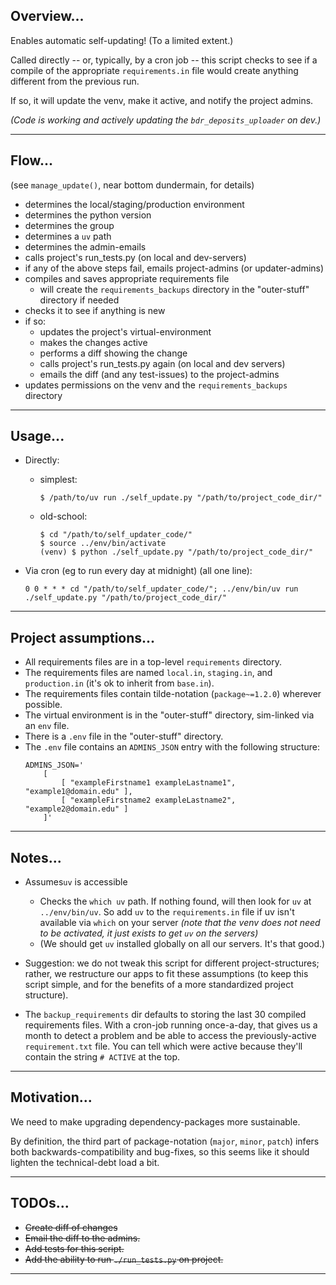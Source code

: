 ## Overview...

Enables automatic self-updating! (To a limited extent.)

Called directly -- or, typically, by a cron job -- this script checks to see if a compile of the appropriate `requirements.in` file would create anything different from the previous run.

If so, it will update the venv, make it active, and notify the project admins.

_(Code is working and actively updating the `bdr_deposits_uploader` on dev.)_

---


## Flow...

(see `manage_update()`, near bottom dundermain, for details)

- determines the local/staging/production environment
- determines the python version
- determines the group
- determines a `uv` path
- determines the admin-emails
- calls project's run_tests.py (on local and dev-servers)
- if any of the above steps fail, emails project-admins (or updater-admins)
- compiles and saves appropriate requirements file
    - will create the `requirements_backups` directory in the "outer-stuff" directory if needed
- checks it to see if anything is new
- if so: 
    - updates the project's virtual-environment
    - makes the changes active
    - performs a diff showing the change
    - calls project's run_tests.py again (on local and dev servers)
    - emails the diff (and any test-issues) to the project-admins
- updates permissions on the venv and the `requirements_backups` directory

---


## Usage...

- Directly:
    - simplest:
        ```
        $ /path/to/uv run ./self_update.py "/path/to/project_code_dir/"
        ```
    - old-school:
        ```
        $ cd "/path/to/self_updater_code/"
        $ source ../env/bin/activate
        (venv) $ python ./self_update.py "/path/to/project_code_dir/"
        ```

- Via cron (eg to run every day at midnight) (all one line):
    ```
    0 0 * * * cd "/path/to/self_updater_code/"; ../env/bin/uv run ./self_update.py "/path/to/project_code_dir/"
    ```

---


## Project assumptions...

- All requirements files are in a top-level `requirements` directory.
- The requirements files are named `local.in`, `staging.in`, and `production.in` (it's ok to inherit from `base.in`).
- The requirements files contain tilde-notation (`package~=1.2.0`) wherever possible.
- The virtual environment is in the "outer-stuff" directory, sim-linked via an `env` file.
- There is a `.env` file in the "outer-stuff" directory.
- The `.env` file contains an `ADMINS_JSON` entry with the following structure:
    ```
    ADMINS_JSON='
        [
            [ "exampleFirstname1 exampleLastname1", "example1@domain.edu" ],
            [ "exampleFirstname2 exampleLastname2", "example2@domain.edu" ]
        ]'
    ```

---

## Notes...

- Assumes`uv` is accessible
    - Checks the `which uv` path. If nothing found, will then look for `uv` at `../env/bin/uv`. So add `uv` to the `requirements.in` file if uv isn't available via `which` on your server _(note that the venv does not need to be activated, it just exists to get `uv` on the servers)_
    - (We should get `uv` installed globally on all our servers. It's that good.)

- Suggestion: we do not tweak this script for different project-structures; rather, we restructure our apps to fit these assumptions (to keep this script simple, and for the benefits of a more standardized project structure).

- The `backup_requirements` dir defaults to storing the last 30 compiled requirements files. With a cron-job running once-a-day, that gives us a month to detect a problem and be able to access the previously-active `requirement.txt` file. You can tell which were active because they'll contain the string `# ACTIVE` at the top.

---


## Motivation...

We need to make upgrading dependency-packages more sustainable. 

By definition, the third part of package-notation (`major`, `minor`, `patch`) infers both backwards-compatibility and bug-fixes, so this seems like it should lighten the technical-debt load a bit.

---


## TODOs...

- ~~Create diff of changes~~
- ~~Email the diff to the admins.~~
- ~~Add tests for this script.~~
- ~~Add the ability to run `./run_tests.py` on project.~~

---
